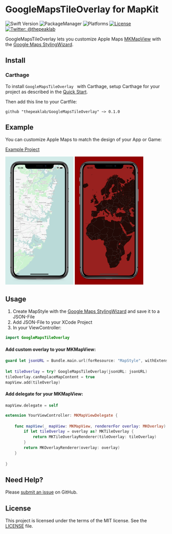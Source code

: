 # GoogleMapsTileOverlay for MapKit

![Swift Version](https://img.shields.io/badge/Swift-4.1.2-orange.svg)
![PackageManager](https://img.shields.io/badge/PackageManager-Carthage-brightgreen.svg?style=flat)
![Platforms](https://img.shields.io/badge/Platforms-iOS|tvOS-yellow.svg?style=flat)
[![License](https://img.shields.io/badge/License-MIT-green.svg?style=flat)](https://github.com/thepeaklab/GoogleMapsTileOverlay/blob/master/LICENSE)
[![Twitter: @thepeaklab](https://img.shields.io/badge/contact-@thepeaklab-009fee.svg?style=flat)](https://twitter.com/thepeaklab)

GoogleMapsTileOverlay lets you customize Apple Maps [MKMapView](https://developer.apple.com/documentation/mapkit?changes=_8) with the [Google Maps StylingWizard](https://mapstyle.withgoogle.com).


## Install

### Carthage

To install `GoogleMapsTileOverlay ` with Carthage, setup Carthage for your project as described in the [Quick Start](https://github.com/Carthage/Carthage#quick-start).

Then add this line to your Cartfile:

```
github "thepeaklab/GoogleMapsTileOverlay" ~> 0.1.0
```

## Example
You can customize Apple Maps to match the design of your App or Game:

[Example Project](Example)

<img src="Example/Screenshot1.png" height="400">
<img src="Example/Screenshot2.png" height="400">

## Usage

1. Create MapStyle with the [Google Maps StylingWizard](https://mapstyle.withgoogle.com) and save it to a JSON-File
2. Add JSON-File to your XCode Project
3. In your ViewController: 

```swift
import GoogleMapsTileOverlay
```
 
#### Add custom overlay to your MKMapView:

```swift
guard let jsonURL = Bundle.main.url(forResource: "MapStyle", withExtension: "json") else { return }

let tileOverlay = try? GoogleMapsTileOverlay(jsonURL: jsonURL)
tileOverlay.canReplaceMapContent = true
mapView.add(tileOverlay)
```

#### Add delegate for your MKMapView:

```swift
mapView.delegate = self
```

```swift
extension YourViewController: MKMapViewDelegate {

    func mapView(_ mapView: MKMapView, rendererFor overlay: MKOverlay) -> MKOverlayRenderer {
        if let tileOverlay = overlay as? MKTileOverlay {
            return MKTileOverlayRenderer(tileOverlay: tileOverlay)
        }
        return MKOverlayRenderer(overlay: overlay)
    }
    
}
```

## Need Help?

Please [submit an issue](https://github.com/thepeaklab/GoogleMapsTileOverlay/issues) on GitHub.

## License

This project is licensed under the terms of the MIT license. See the [LICENSE](LICENSE) file.